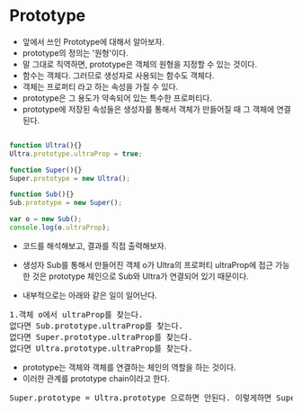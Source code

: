 
Prototype
============

- 앞에서 쓰인 Prototype에 대해서 알아보자.
- prototype의 정의는 '원형'이다.
- 말 그대로 직역하면, prototype은 객체의 원형을 지정할 수 있는 것이다.
- 함수는 객체다. 그러므로 생성자로 사용되는 함수도 객체다.
- 객체는 프로퍼티 라고 하는 속성을 가질 수 있다.
- prototype은 그 용도가 약속되어 있는 특수한 프로퍼티다.
- prototype에 저장된 속성들은 생성자를 통해서 객체가 만들어질 때 그 객체에 연결된다.

~~~javascript

function Ultra(){}
Ultra.prototype.ultraProp = true;

function Super(){}
Super.prototype = new Ultra();

function Sub(){}
Sub.prototype = new Super();

var o = new Sub();
console.log(o.ultraProp);

~~~

- 코드를 해석해보고, 결과를 직접 출력해보자.

- 생성자 Sub를 통해서 만들어진 객체 o가 Ultra의 프로퍼티 ultraProp에 접근 가능한 것은 prototype 체인으로 Sub와 Ultra가 연결되어 있기 때문이다.
- 내부적으로는 아래와 같은 일이 일어난다.

<pre>1.객체 o에서 ultraProp를 찾는다.
없다면 Sub.prototype.ultraProp를 찾는다.
없다면 Super.prototype.ultraProp를 찾는다.
없다면 Ultra.prototype.ultraProp를 찾는다.</pre>

- prototype는 객체와 객체를 연결하는 체인의 역할을 하는 것이다.
- 이러한 관계를 prototype chain이라고 한다.

<pre>Super.prototype = Ultra.prototype 으로하면 안된다. 이렇게하면 Super.prototype의 값을 변경하면 그것이 Ultra.prototype도 변경하기 때문이다. Super.prototype = new Ultra();는 Ultra.prototype의 원형으로 하는 객체가 생성되기 때문에 new Ultra()를 통해서 만들어진 객체에 변화가 생겨도 Ultra.prototype의 객체에는 영향을 주지 않는다.</pre>
